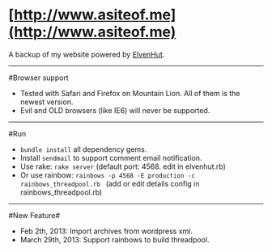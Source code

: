 [http://www.asiteof.me](http://www.asiteof.me)
========

A backup of my website powered by [ElvenHut](https://github.com/halfelf/ElvenHut).

---

#Browser support
* Tested with Safari and Firefox on Mountain Lion. All of them is the newest version.
* Evil and OLD browsers (like IE6) will never be supported.

---

#Run
* <code>bundle install</code> all dependency gems.
* Install <code>sendmail</code> to support comment email notification.
* Use rake: <code>rake server</code> (default port: 4568. edit in elvenhut.rb)
* Or use rainbow: <code>rainbows -p 4568 -E production -c rainbows_threadpool.rb </code> (add or edit details config in rainbows_threadpool.rb)

---

#New Feature#
* Feb 2th, 2013: Import archives from wordpress xml.
* March 29th, 2013: Support rainbows to build threadpool.
